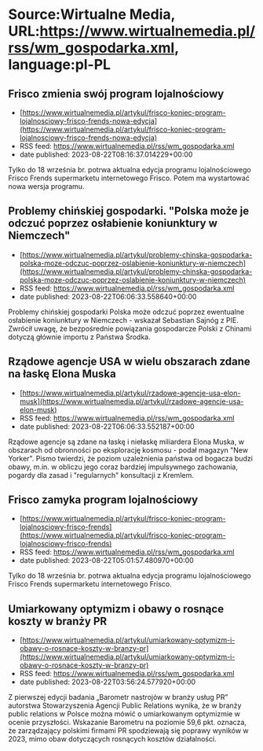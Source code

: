 # Source:Wirtualne Media, URL:https://www.wirtualnemedia.pl/rss/wm_gospodarka.xml, language:pl-PL

## Frisco zmienia swój program lojalnościowy
 - [https://www.wirtualnemedia.pl/artykul/frisco-koniec-program-lojalnosciowy-frisco-frends-nowa-edycja](https://www.wirtualnemedia.pl/artykul/frisco-koniec-program-lojalnosciowy-frisco-frends-nowa-edycja)
 - RSS feed: https://www.wirtualnemedia.pl/rss/wm_gospodarka.xml
 - date published: 2023-08-22T08:16:37.014229+00:00

Tylko do 18 września br. potrwa aktualna edycja programu lojalnościowego Frisco Frends supermarketu internetowego Frisco. Potem ma wystartować nowa wersja programu.

## Problemy chińskiej gospodarki. "Polska może je odczuć poprzez osłabienie koniunktury w Niemczech"
 - [https://www.wirtualnemedia.pl/artykul/problemy-chinska-gospodarka-polska-moze-odczuc-poprzez-oslabienie-koniunktury-w-niemczech](https://www.wirtualnemedia.pl/artykul/problemy-chinska-gospodarka-polska-moze-odczuc-poprzez-oslabienie-koniunktury-w-niemczech)
 - RSS feed: https://www.wirtualnemedia.pl/rss/wm_gospodarka.xml
 - date published: 2023-08-22T06:06:33.558640+00:00

Problemy chińskiej gospodarki Polska może odczuć poprzez ewentualne osłabienie koniunktury w Niemczech - wskazał Sebastian Sajnóg z PIE. Zwrócił uwagę, że bezpośrednie powiązania gospodarcze Polski z Chinami dotyczą głównie importu z Państwa Środka.

## Rządowe agencje USA w wielu obszarach zdane na łaskę Elona Muska
 - [https://www.wirtualnemedia.pl/artykul/rzadowe-agencje-usa-elon-musk](https://www.wirtualnemedia.pl/artykul/rzadowe-agencje-usa-elon-musk)
 - RSS feed: https://www.wirtualnemedia.pl/rss/wm_gospodarka.xml
 - date published: 2023-08-22T06:06:33.552187+00:00

Rządowe agencje są zdane na łaskę i niełaskę miliardera Elona Muska, w obszarach od obronności po eksplorację kosmosu - podał magazyn "New Yorker". Pismo twierdzi, że poziom uzależnienia państwa od bogacza budzi obawy, m.in. w obliczu jego coraz bardziej impulsywnego zachowania, pogardy dla zasad i "regularnych" konsultacji z Kremlem.

## Frisco zamyka program lojalnościowy
 - [https://www.wirtualnemedia.pl/artykul/frisco-koniec-program-lojalnosciowy-frisco-frends](https://www.wirtualnemedia.pl/artykul/frisco-koniec-program-lojalnosciowy-frisco-frends)
 - RSS feed: https://www.wirtualnemedia.pl/rss/wm_gospodarka.xml
 - date published: 2023-08-22T05:01:57.480970+00:00

Tylko do 18 września br. potrwa aktualna edycja programu lojalnościowego Frisco Frends supermarketu internetowego Frisco.

## Umiarkowany optymizm i obawy o rosnące koszty w branży PR
 - [https://www.wirtualnemedia.pl/artykul/umiarkowany-optymizm-i-obawy-o-rosnace-koszty-w-branzy-pr](https://www.wirtualnemedia.pl/artykul/umiarkowany-optymizm-i-obawy-o-rosnace-koszty-w-branzy-pr)
 - RSS feed: https://www.wirtualnemedia.pl/rss/wm_gospodarka.xml
 - date published: 2023-08-22T03:56:24.577920+00:00

Z pierwszej edycji badania „Barometr nastrojów w branży usług PR” autorstwa Stowarzyszenia Agencji Public Relations wynika, że w branży public relations w Polsce można mówić o umiarkowanym optymizmie w ocenie przyszłości. Wskazanie Barometru na poziomie 59,6 pkt. oznacza, że zarządzający polskimi firmami PR spodziewają się poprawy wyników w 2023, mimo obaw dotyczących rosnących kosztów działalności.

